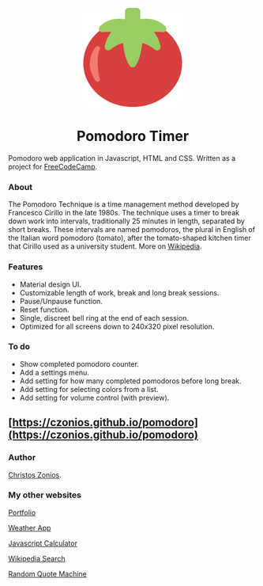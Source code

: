 
<p align="center">
<img src="/img/icons/512.png" alt="Pomodoro icon made by Fotini Exarchou" width="200">
</p>

<h1 align="center"> Pomodoro Timer </h1>

Pomodoro web application in Javascript, HTML and CSS. Written as a project for [FreeCodeCamp](https://freecodecamp.org).

### About

The Pomodoro Technique is a time management method developed by Francesco Cirillo in the late 1980s. The technique uses a timer to break down work into intervals, traditionally 25 minutes in length, separated by short breaks. These intervals are named pomodoros, the plural in English of the Italian word pomodoro (tomato), after the tomato-shaped kitchen timer that Cirillo used as a university student. More on [Wikipedia](https://en.wikipedia.org/wiki/Pomodoro_Technique).

### Features

* Material design UI.
* Customizable length of work, break and long break sessions.
* Pause/Unpause function.
* Reset function.
* Single, discreet bell ring at the end of each session.
* Optimized for all screens down to 240x320 pixel resolution.

### To do
* Show completed pomodoro counter.
* Add a settings menu.
* Add setting for how many completed pomodoros before long break.
* Add setting for selecting colors from a list.
* Add setting for volume control (with preview).

## [https://czonios.github.io/pomodoro](https://czonios.github.io/pomodoro)

### Author

[Christos Zonios](https://czonios.github.io).

### My other websites

[Portfolio](https://czonios.github.io/)

[Weather App](https://czonios.github.io/weather-app)

[Javascript Calculator](https://czonios.github.io/javascript-calculator)

[Wikipedia Search](https://czonios.github.io/wikipedia-viewer)

[Random Quote Machine](https://czonios.github.io/random-quote-machine)
